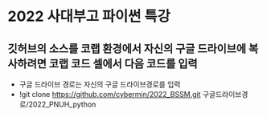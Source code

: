 # 2022 사대부고 파이썬 특강
## 깃허브의 소스를 코랩 환경에서 자신의 구글 드라이브에 복사하려면 코랩 코드 셀에서 다음 코드를 입력
+ 구글 드라이브 경로는 자신의 구글 드라이브경로를 입력
+ !git clone https://github.com/cybermin/2022_BSSM.git 구글드라이브경로/2022_PNUH_python

